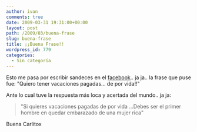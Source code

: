 ```yaml
---
author: ivan
comments: true
date: 2009-03-31 19:31:00+00:00
layout: post
path: /2009/03/buena-frase
slug: buena-frase
title: ¡¡Buena Frase!!
wordpress_id: 779
categories:
  - Sin categoría
---
```


Esto me pasa por escribir sandeces en el [facebook](http://www.facebook.com).. ja ja.. la frase que puse fue: "Quiero tener vacaciones pagadas... de por vida!!"

Ante lo cual tuve la respuesta más loca y acertada del mundo.. ja ja:

<blockquote>
"Si quieres vacaciones pagadas de por vida ...Debes ser el primer hombre en quedar embarazado de una mujer rica"</blockquote>

Buena Carlitox
